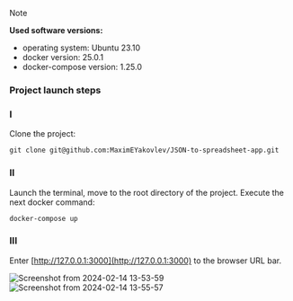 > [!NOTE]
>  **Used software versions:**
> -   operating system: Ubuntu 23.10
> -   docker version: 25.0.1
> -   docker-compose version: 1.25.0

### Project launch steps

### I

Clone the project:

```
git clone git@github.com:MaximEYakovlev/JSON-to-spreadsheet-app.git
```

### II

Launch the terminal, move to the root directory of the project.
Execute the next docker command:

```
docker-compose up
```

### III

Enter [http://127.0.0.1:3000](http://127.0.0.1:3000) to the browser URL bar.

![Screenshot from 2024-02-14 13-53-59](https://github.com/MaximEYakovlev/JSON-to-spreadsheet-app/assets/61206936/cf276ada-d206-460e-bc2b-09d64b4f6cab)
![Screenshot from 2024-02-14 13-55-57](https://github.com/MaximEYakovlev/JSON-to-spreadsheet-app/assets/61206936/740bcbaf-b075-4eae-b03a-d075c3370dfe)

